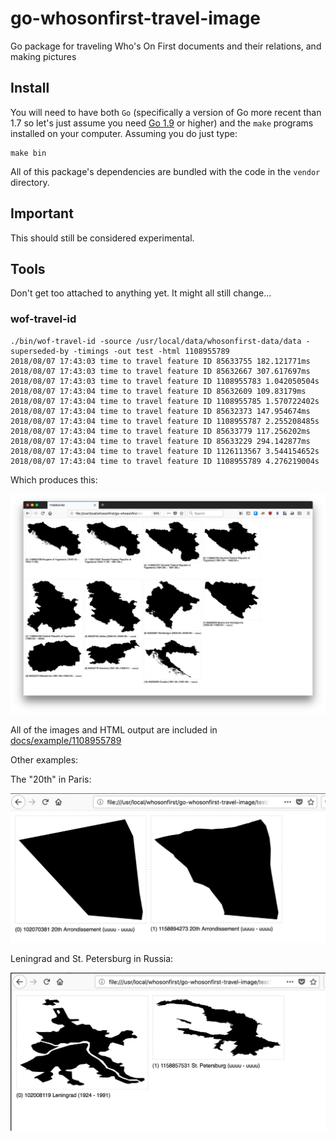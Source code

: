 # go-whosonfirst-travel-image

Go package for traveling Who's On First documents and their relations, and making pictures

## Install

You will need to have both `Go` (specifically a version of Go more recent than 1.7 so let's just assume you need [Go 1.9](https://golang.org/dl/) or higher) and the `make` programs installed on your computer. Assuming you do just type:

```
make bin
```

All of this package's dependencies are bundled with the code in the `vendor` directory.

## Important

This should still be considered experimental.

## Tools

Don't get too attached to anything yet. It might all still change...

### wof-travel-id

```
./bin/wof-travel-id -source /usr/local/data/whosonfirst-data/data -superseded-by -timings -out test -html 1108955789
2018/08/07 17:43:03 time to travel feature ID 85633755 182.121771ms
2018/08/07 17:43:03 time to travel feature ID 85632667 307.617697ms
2018/08/07 17:43:03 time to travel feature ID 1108955783 1.042050504s
2018/08/07 17:43:04 time to travel feature ID 85632609 109.83179ms
2018/08/07 17:43:04 time to travel feature ID 1108955785 1.570722402s
2018/08/07 17:43:04 time to travel feature ID 85632373 147.954674ms
2018/08/07 17:43:04 time to travel feature ID 1108955787 2.255208485s
2018/08/07 17:43:04 time to travel feature ID 85633779 117.256202ms
2018/08/07 17:43:04 time to travel feature ID 85633229 294.142877ms
2018/08/07 17:43:04 time to travel feature ID 1126113567 3.544154652s
2018/08/07 17:43:04 time to travel feature ID 1108955789 4.276219004s
```

Which produces this:

![](docs/images/20180807-yugoslavia.png)

All of the images and HTML output are included in [docs/example/1108955789](docs/example/1108955789)

Other examples:

The "20th" in Paris:

![](docs/images/20180807-20th.png)

Leningrad and St. Petersburg in Russia:

![](docs/images/20180807-leningrad-stpetersburg.png)